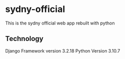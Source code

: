 # sydny-official

This is the sydny official web app rebuilt with python

## Technology

Django Framework version 3.2.18
Python Version 3.10.7
